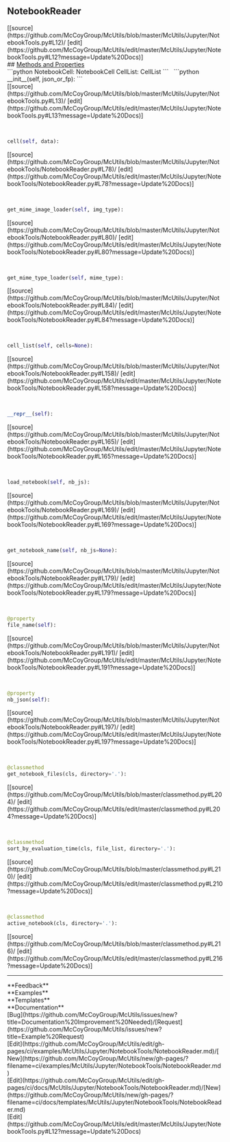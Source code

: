 ## <a id="McUtils.Jupyter.NotebookTools.NotebookReader">NotebookReader</a> 

<div class="docs-source-link" markdown="1">
[[source](https://github.com/McCoyGroup/McUtils/blob/master/McUtils/Jupyter/NotebookTools.py#L12)/
[edit](https://github.com/McCoyGroup/McUtils/edit/master/McUtils/Jupyter/NotebookTools.py#L12?message=Update%20Docs)]
</div>









<div class="collapsible-section">
 <div class="collapsible-section collapsible-section-header" markdown="1">
## <a class="collapse-link" data-toggle="collapse" href="#methods" markdown="1"> Methods and Properties</a> <a class="float-right" data-toggle="collapse" href="#methods"><i class="fa fa-chevron-down"></i></a>
 </div>
 <div class="collapsible-section collapsible-section-body collapse show" id="methods" markdown="1">
 ```python
NotebookCell: NotebookCell
CellList: CellList
```
<a id="McUtils.Jupyter.NotebookTools.NotebookReader.__init__" class="docs-object-method">&nbsp;</a> 
```python
__init__(self, json_or_fp): 
```
<div class="docs-source-link" markdown="1">
[[source](https://github.com/McCoyGroup/McUtils/blob/master/McUtils/Jupyter/NotebookTools.py#L13)/
[edit](https://github.com/McCoyGroup/McUtils/edit/master/McUtils/Jupyter/NotebookTools.py#L13?message=Update%20Docs)]
</div>


<a id="McUtils.Jupyter.NotebookTools.NotebookReader.cell" class="docs-object-method">&nbsp;</a> 
```python
cell(self, data): 
```
<div class="docs-source-link" markdown="1">
[[source](https://github.com/McCoyGroup/McUtils/blob/master/McUtils/Jupyter/NotebookTools/NotebookReader.py#L78)/
[edit](https://github.com/McCoyGroup/McUtils/edit/master/McUtils/Jupyter/NotebookTools/NotebookReader.py#L78?message=Update%20Docs)]
</div>


<a id="McUtils.Jupyter.NotebookTools.NotebookReader.get_mime_image_loader" class="docs-object-method">&nbsp;</a> 
```python
get_mime_image_loader(self, img_type): 
```
<div class="docs-source-link" markdown="1">
[[source](https://github.com/McCoyGroup/McUtils/blob/master/McUtils/Jupyter/NotebookTools/NotebookReader.py#L80)/
[edit](https://github.com/McCoyGroup/McUtils/edit/master/McUtils/Jupyter/NotebookTools/NotebookReader.py#L80?message=Update%20Docs)]
</div>


<a id="McUtils.Jupyter.NotebookTools.NotebookReader.get_mime_type_loader" class="docs-object-method">&nbsp;</a> 
```python
get_mime_type_loader(self, mime_type): 
```
<div class="docs-source-link" markdown="1">
[[source](https://github.com/McCoyGroup/McUtils/blob/master/McUtils/Jupyter/NotebookTools/NotebookReader.py#L84)/
[edit](https://github.com/McCoyGroup/McUtils/edit/master/McUtils/Jupyter/NotebookTools/NotebookReader.py#L84?message=Update%20Docs)]
</div>


<a id="McUtils.Jupyter.NotebookTools.NotebookReader.cell_list" class="docs-object-method">&nbsp;</a> 
```python
cell_list(self, cells=None): 
```
<div class="docs-source-link" markdown="1">
[[source](https://github.com/McCoyGroup/McUtils/blob/master/McUtils/Jupyter/NotebookTools/NotebookReader.py#L158)/
[edit](https://github.com/McCoyGroup/McUtils/edit/master/McUtils/Jupyter/NotebookTools/NotebookReader.py#L158?message=Update%20Docs)]
</div>


<a id="McUtils.Jupyter.NotebookTools.NotebookReader.__repr__" class="docs-object-method">&nbsp;</a> 
```python
__repr__(self): 
```
<div class="docs-source-link" markdown="1">
[[source](https://github.com/McCoyGroup/McUtils/blob/master/McUtils/Jupyter/NotebookTools/NotebookReader.py#L165)/
[edit](https://github.com/McCoyGroup/McUtils/edit/master/McUtils/Jupyter/NotebookTools/NotebookReader.py#L165?message=Update%20Docs)]
</div>


<a id="McUtils.Jupyter.NotebookTools.NotebookReader.load_notebook" class="docs-object-method">&nbsp;</a> 
```python
load_notebook(self, nb_js): 
```
<div class="docs-source-link" markdown="1">
[[source](https://github.com/McCoyGroup/McUtils/blob/master/McUtils/Jupyter/NotebookTools/NotebookReader.py#L169)/
[edit](https://github.com/McCoyGroup/McUtils/edit/master/McUtils/Jupyter/NotebookTools/NotebookReader.py#L169?message=Update%20Docs)]
</div>


<a id="McUtils.Jupyter.NotebookTools.NotebookReader.get_notebook_name" class="docs-object-method">&nbsp;</a> 
```python
get_notebook_name(self, nb_js=None): 
```
<div class="docs-source-link" markdown="1">
[[source](https://github.com/McCoyGroup/McUtils/blob/master/McUtils/Jupyter/NotebookTools/NotebookReader.py#L179)/
[edit](https://github.com/McCoyGroup/McUtils/edit/master/McUtils/Jupyter/NotebookTools/NotebookReader.py#L179?message=Update%20Docs)]
</div>


<a id="McUtils.Jupyter.NotebookTools.NotebookReader.file_name" class="docs-object-method">&nbsp;</a> 
```python
@property
file_name(self): 
```
<div class="docs-source-link" markdown="1">
[[source](https://github.com/McCoyGroup/McUtils/blob/master/McUtils/Jupyter/NotebookTools/NotebookReader.py#L191)/
[edit](https://github.com/McCoyGroup/McUtils/edit/master/McUtils/Jupyter/NotebookTools/NotebookReader.py#L191?message=Update%20Docs)]
</div>


<a id="McUtils.Jupyter.NotebookTools.NotebookReader.nb_json" class="docs-object-method">&nbsp;</a> 
```python
@property
nb_json(self): 
```
<div class="docs-source-link" markdown="1">
[[source](https://github.com/McCoyGroup/McUtils/blob/master/McUtils/Jupyter/NotebookTools/NotebookReader.py#L197)/
[edit](https://github.com/McCoyGroup/McUtils/edit/master/McUtils/Jupyter/NotebookTools/NotebookReader.py#L197?message=Update%20Docs)]
</div>


<a id="McUtils.Jupyter.NotebookTools.NotebookReader.get_notebook_files" class="docs-object-method">&nbsp;</a> 
```python
@classmethod
get_notebook_files(cls, directory='.'): 
```
<div class="docs-source-link" markdown="1">
[[source](https://github.com/McCoyGroup/McUtils/blob/master/classmethod.py#L204)/
[edit](https://github.com/McCoyGroup/McUtils/edit/master/classmethod.py#L204?message=Update%20Docs)]
</div>


<a id="McUtils.Jupyter.NotebookTools.NotebookReader.sort_by_evaluation_time" class="docs-object-method">&nbsp;</a> 
```python
@classmethod
sort_by_evaluation_time(cls, file_list, directory='.'): 
```
<div class="docs-source-link" markdown="1">
[[source](https://github.com/McCoyGroup/McUtils/blob/master/classmethod.py#L210)/
[edit](https://github.com/McCoyGroup/McUtils/edit/master/classmethod.py#L210?message=Update%20Docs)]
</div>


<a id="McUtils.Jupyter.NotebookTools.NotebookReader.active_notebook" class="docs-object-method">&nbsp;</a> 
```python
@classmethod
active_notebook(cls, directory='.'): 
```
<div class="docs-source-link" markdown="1">
[[source](https://github.com/McCoyGroup/McUtils/blob/master/classmethod.py#L216)/
[edit](https://github.com/McCoyGroup/McUtils/edit/master/classmethod.py#L216?message=Update%20Docs)]
</div>
 </div>
</div>












---


<div markdown="1" class="text-secondary">
<div class="container">
  <div class="row">
   <div class="col" markdown="1">
**Feedback**   
</div>
   <div class="col" markdown="1">
**Examples**   
</div>
   <div class="col" markdown="1">
**Templates**   
</div>
   <div class="col" markdown="1">
**Documentation**   
</div>
   <div class="col" markdown="1">
   
</div>
   <div class="col" markdown="1">
   
</div>
   <div class="col" markdown="1">
   
</div>
</div>
  <div class="row">
   <div class="col" markdown="1">
[Bug](https://github.com/McCoyGroup/McUtils/issues/new?title=Documentation%20Improvement%20Needed)/[Request](https://github.com/McCoyGroup/McUtils/issues/new?title=Example%20Request)   
</div>
   <div class="col" markdown="1">
[Edit](https://github.com/McCoyGroup/McUtils/edit/gh-pages/ci/examples/McUtils/Jupyter/NotebookTools/NotebookReader.md)/[New](https://github.com/McCoyGroup/McUtils/new/gh-pages/?filename=ci/examples/McUtils/Jupyter/NotebookTools/NotebookReader.md)   
</div>
   <div class="col" markdown="1">
[Edit](https://github.com/McCoyGroup/McUtils/edit/gh-pages/ci/docs/McUtils/Jupyter/NotebookTools/NotebookReader.md)/[New](https://github.com/McCoyGroup/McUtils/new/gh-pages/?filename=ci/docs/templates/McUtils/Jupyter/NotebookTools/NotebookReader.md)   
</div>
   <div class="col" markdown="1">
[Edit](https://github.com/McCoyGroup/McUtils/edit/master/McUtils/Jupyter/NotebookTools.py#L12?message=Update%20Docs)   
</div>
   <div class="col" markdown="1">
   
</div>
   <div class="col" markdown="1">
   
</div>
   <div class="col" markdown="1">
   
</div>
</div>
</div>
</div>